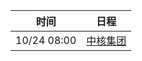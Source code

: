 | 时间          | 日程                                                                                                                           |
| ----------- | ---------------------------------------------------------------------------------------------------------------------------- |
| 10/24 08:00 | [中核集团](https://www.google.com/calendar/event?eid=NTVpZnNrdmxqMGxqODVvMnFpZm9pZ2lobWcgY203a3BraHVtNDRyampyM2xvNWVnMjRsZWdAZw) |
